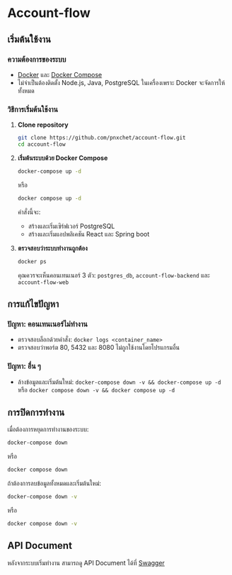 # Account-flow

## เริ่มต้นใช้งาน

### ความต้องการของระบบ
- [Docker](https://www.docker.com/get-started) และ [Docker Compose](https://docs.docker.com/compose/install/)
- ไม่จำเป็นต้องติดตั้ง Node.js, Java, PostgreSQL ในเครื่องเพราะ Docker จะจัดการให้ทั้งหมด

### วิธีการเริ่มต้นใช้งาน

1. **Clone repository**
   ```bash
   git clone https://github.com/pnxchet/account-flow.git
   cd account-flow
   ```

2. **เริ่มต้นระบบด้วย Docker Compose**
   ```bash
   docker-compose up -d
   ```
   หรือ
   ```bash
   docker compose up -d
   ```
   คำสั่งนี้จะ:
   - สร้างและเริ่มเซิร์ฟเวอร์ PostgreSQL
   - สร้างและเริ่มแอปพลิเคชัน React และ Spring boot

3. **ตรวจสอบว่าระบบทำงานถูกต้อง**
   ```bash
   docker ps
   ```
   คุณควรจะเห็นคอนเทนเนอร์ 3 ตัว: `postgres_db`, `account-flow-backend` และ `account-flow-web`

## การแก้ไขปัญหา

### ปัญหา: คอนเทนเนอร์ไม่ทำงาน
- ตรวจสอบล็อกด้วยคำสั่ง: `docker logs <container_name>`
- ตรวจสอบว่าพอร์ต 80, 5432 และ 8080 ไม่ถูกใช้งานโดยโปรแกรมอื่น

### ปัญหา: อื่น ๆ
- ล้างข้อมูลและเริ่มต้นใหม่: `docker-compose down -v && docker-compose up -d` หรือ `docker compose down -v && docker compose up -d`

## การปิดการทำงาน

เมื่อต้องการหยุดการทำงานของระบบ:
```bash
docker-compose down
```
หรือ
```bash
docker compose down
```

ถ้าต้องการลบข้อมูลทั้งหมดและเริ่มต้นใหม่:
```bash
docker-compose down -v
```
หรือ
```bash
docker compose down -v
```

## API Document
หลังจากระบบเริ่มทำงาน สามารถดู API Document ได้ที่
[Swagger](http://localhost:8080/swagger-ui/index.html)